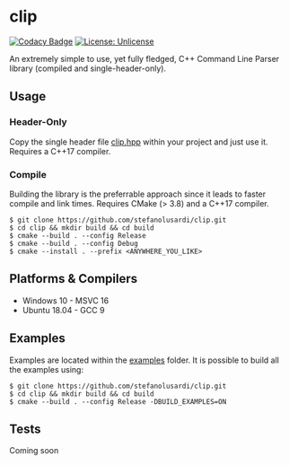 # clip

[![Codacy Badge](https://api.codacy.com/project/badge/Grade/c67464255ca74d61a2018f5abec9b764)](https://app.codacy.com/manual/StefanoLusardi/clip?utm_source=github.com&utm_medium=referral&utm_content=StefanoLusardi/clip&utm_campaign=Badge_Grade_Dashboard)
[![License: Unlicense](https://img.shields.io/badge/license-Unlicense-blue.svg)](http://unlicense.org/)

An extremely simple to use, yet fully fledged, C++ Command Line Parser library (compiled and single-header-only).

## Usage

### Header-Only
Copy the single header file [clip.hpp](https://github.com/StefanoLusardi/clip/blob/master/single_header/CommandLineInputParser/clip.hpp) within your project and just use it.
Requires a C++17 compiler.

### Compile
Building the library is the preferrable approach since it leads to faster compile and link times.
Requires CMake (> 3.8) and a C++17 compiler.

```console
$ git clone https://github.com/stefanolusardi/clip.git
$ cd clip && mkdir build && cd build
$ cmake --build . --config Release
$ cmake --build . --config Debug
$ cmake --install . --prefix <ANYWHERE_YOU_LIKE>
```

## Platforms & Compilers
*  Windows 10 - MSVC 16
*  Ubuntu 18.04 - GCC 9

## Examples
Examples are located within the [examples](https://github.com/StefanoLusardi/clip/tree/master/examples) folder.
It is possible to build all the examples using:
```console
$ git clone https://github.com/stefanolusardi/clip.git
$ cd clip && mkdir build && cd build
$ cmake --build . --config Release -DBUILD_EXAMPLES=ON
```

## Tests
Coming soon